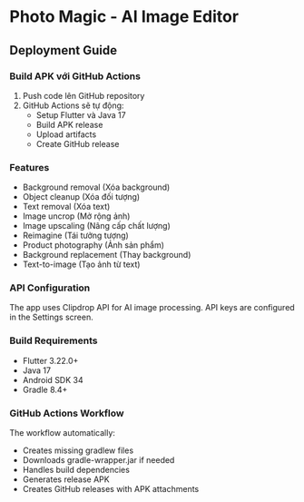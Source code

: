 # Photo Magic - AI Image Editor

## Deployment Guide

### Build APK với GitHub Actions

1. Push code lên GitHub repository
2. GitHub Actions sẽ tự động:
   - Setup Flutter và Java 17
   - Build APK release  
   - Upload artifacts
   - Create GitHub release

### Features

- Background removal (Xóa background)
- Object cleanup (Xóa đối tượng)
- Text removal (Xóa text)
- Image uncrop (Mở rộng ảnh)
- Image upscaling (Nâng cấp chất lượng)
- Reimagine (Tái tưởng tượng)
- Product photography (Ảnh sản phẩm)
- Background replacement (Thay background)
- Text-to-image (Tạo ảnh từ text)

### API Configuration

The app uses Clipdrop API for AI image processing. API keys are configured in the Settings screen.

### Build Requirements

- Flutter 3.22.0+
- Java 17
- Android SDK 34
- Gradle 8.4+

### GitHub Actions Workflow

The workflow automatically:
- Creates missing gradlew files
- Downloads gradle-wrapper.jar if needed
- Handles build dependencies
- Generates release APK
- Creates GitHub releases with APK attachments